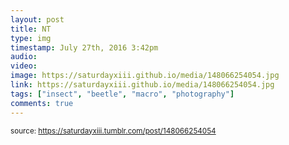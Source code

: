 ```yaml
---
layout: post
title: NT
type: img
timestamp: July 27th, 2016 3:42pm
audio: 
video: 
image: https://saturdayxiii.github.io/media/148066254054.jpg
link: https://saturdayxiii.github.io/media/148066254054.jpg
tags: ["insect", "beetle", "macro", "photography"]
comments: true
---
```

  
<small>source: https://saturdayxiii.tumblr.com/post/148066254054</small>